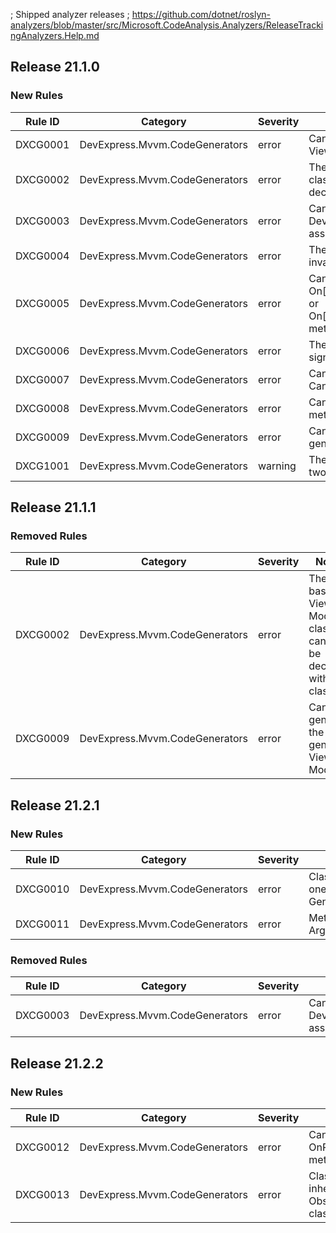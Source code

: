 ﻿; Shipped analyzer releases
; https://github.com/dotnet/roslyn-analyzers/blob/master/src/Microsoft.CodeAnalysis.Analyzers/ReleaseTrackingAnalyzers.Help.md

## Release 21.1.0

### New Rules
Rule ID | Category | Severity | Notes
--------|----------|----------|-------
DXCG0001 | DevExpress.Mvvm.CodeGenerators | error | Cannot generate the View Model
DXCG0002 | DevExpress.Mvvm.CodeGenerators | error | The base View Model class cannot be declared within a class
DXCG0003 | DevExpress.Mvvm.CodeGenerators | error | Cannot find the DevExpress.Mvvm assembly
DXCG0004 | DevExpress.Mvvm.CodeGenerators | error | The property name is invalid
DXCG0005 | DevExpress.Mvvm.CodeGenerators | error | Cannot find the On[Property]Changed or On[Property]Changing method
DXCG0006 | DevExpress.Mvvm.CodeGenerators | error | The method’s signature is invalid
DXCG0007 | DevExpress.Mvvm.CodeGenerators | error | Cannot find the CanExecute method
DXCG0008 | DevExpress.Mvvm.CodeGenerators | error | Cannot find Raise methods
DXCG0009 | DevExpress.Mvvm.CodeGenerators | error | Cannot generate the generic View Model
DXCG1001 | DevExpress.Mvvm.CodeGenerators | warning | The class contains two suitable methods

## Release 21.1.1

### Removed Rules
Rule ID | Category | Severity | Notes
--------|----------|----------|-------
DXCG0002 | DevExpress.Mvvm.CodeGenerators | error | The base View Model class cannot be declared within a class
DXCG0009 | DevExpress.Mvvm.CodeGenerators | error | Cannot generate the generic View Model

## Release 21.2.1

### New Rules
Rule ID | Category | Severity | Notes
--------|----------|----------|--------------------
DXCG0010 | DevExpress.Mvvm.CodeGenerators | error | Class contains more than one GenerateViewModelAttribute
DXCG0011 | DevExpress.Mvvm.CodeGenerators | error | Method has Non-Nullable Argument

### Removed Rules
Rule ID | Category | Severity | Notes
--------|----------|----------|--------------------
DXCG0003 | DevExpress.Mvvm.CodeGenerators | error | Cannot find the DevExpress.Mvvm assembly

## Release 21.2.2

### New Rules
Rule ID | Category | Severity | Notes
--------|----------|----------|--------------------
DXCG0012 | DevExpress.Mvvm.CodeGenerators | error | Cannot find OnPropertyChanged methods
DXCG0013 | DevExpress.Mvvm.CodeGenerators | error | Class should be inherited from the ObservableRecipient class